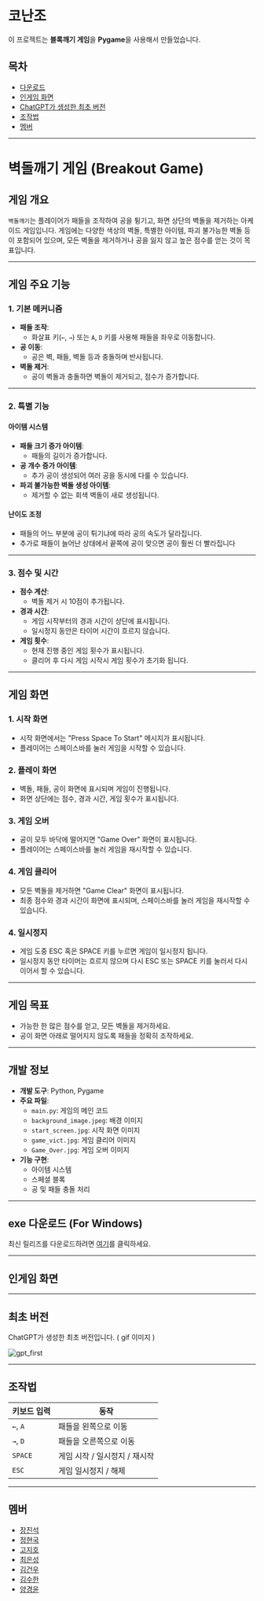 # 코난조

이 프로젝트는 **블록깨기 게임**을 **Pygame**을 사용해서 만들었습니다.

## 목차
- [다운로드](#exe-다운로드-for-windows)
- [인게임 화면](#인게임-화면)
- [ChatGPT가 생성한 최초 버전](#최초-버전)
- [조작법](#조작법)
- [멤버](#멤버)

-----
# **벽돌깨기 게임 (Breakout Game)**

## **게임 개요**
`벽돌깨기`는 플레이어가 패들을 조작하여 공을 튕기고, 화면 상단의 벽돌을 제거하는 아케이드 게임입니다. 게임에는 다양한 색상의 벽돌, 특별한 아이템, 파괴 불가능한 벽돌 등이 포함되어 있으며, 모든 벽돌을 제거하거나 공을 잃지 않고 높은 점수를 얻는 것이 목표입니다.

---

## **게임 주요 기능**

### **1. 기본 메커니즘**
- **패들 조작**:
  - 화살표 키(`←`, `→`) 또는 `A`, `D` 키를 사용해 패들을 좌우로 이동합니다.
- **공 이동**:
  - 공은 벽, 패들, 벽돌 등과 충돌하며 반사됩니다.
- **벽돌 제거**:
  - 공이 벽돌과 충돌하면 벽돌이 제거되고, 점수가 증가합니다.

---

### **2. 특별 기능**

#### **아이템 시스템**
- **패들 크기 증가 아이템**:
  - 패들의 길이가 증가합니다.
- **공 개수 증가 아이템**:
  - 추가 공이 생성되어 여러 공을 동시에 다룰 수 있습니다.
- **파괴 불가능한 벽돌 생성 아이템**:
  - 제거할 수 없는 회색 벽돌이 새로 생성됩니다.

#### **난이도 조정**
- 패들의 어느 부분에 공이 튀기냐에 따라 공의 속도가 달라집니다.
- 추가로 패들이 늘어난 상태에서 끝쪽에 공이 맞으면 공이 훨씬 더 빨라집니다

---

### **3. 점수 및 시간**
- **점수 계산**:
  - 벽돌 제거 시 10점이 추가됩니다.
- **경과 시간**:
  - 게임 시작부터의 경과 시간이 상단에 표시됩니다.
  - 일시정지 동안은 타이머 시간이 흐르지 않습니다.
- **게임 횟수**:
  - 현재 진행 중인 게임 횟수가 표시됩니다.
  - 클리어 후 다시 게임 시작시 게임 횟수가 초기화 됩니다.

---

## **게임 화면**

### **1. 시작 화면**
- 시작 화면에서는 "Press Space To Start" 메시지가 표시됩니다.
- 플레이어는 스페이스바를 눌러 게임을 시작할 수 있습니다.

### **2. 플레이 화면**
- 벽돌, 패들, 공이 화면에 표시되며 게임이 진행됩니다.
- 화면 상단에는 점수, 경과 시간, 게임 횟수가 표시됩니다.

### **3. 게임 오버**
- 공이 모두 바닥에 떨어지면 "Game Over" 화면이 표시됩니다.
- 플레이어는 스페이스바를 눌러 게임을 재시작할 수 있습니다.

### **4. 게임 클리어**
- 모든 벽돌을 제거하면 "Game Clear" 화면이 표시됩니다.
- 최종 점수와 경과 시간이 화면에 표시되며, 스페이스바를 눌러 게임을 재시작할 수 있습니다.

### **4. 일시정지**
- 게임 도중 ESC 혹은 SPACE 키를 누르면 게임이 일시정지 됩니다.
- 일시정지 동안 타이머는 흐르지 않으며 다시 ESC 또는 SPACE 키를 눌러서 다시 이어서 할 수 있습니다.

---

## **게임 목표**
- 가능한 한 많은 점수를 얻고, 모든 벽돌을 제거하세요.
- 공이 화면 아래로 떨어지지 않도록 패들을 정확히 조작하세요.

---

## **개발 정보**

- **개발 도구**: Python, Pygame
- **주요 파일**:
  - `main.py`: 게임의 메인 코드
  - `background_image.jpeg`: 배경 이미지
  - `start_screen.jpg`: 시작 화면 이미지
  - `game_vict.jpg`: 게임 클리어 이미지
  - `Game_Over.jpg`: 게임 오버 이미지
- **기능 구현**:
  - 아이템 시스템
  - 스페셜 블록
  - 공 및 패들 충돌 처리

---

## exe 다운로드 (For Windows)  
  
최신 릴리즈를 다운로드하려면 [여기](https://github.com/Jinseok2419342/Conan/releases/tag/1.0.0)를 클릭하세요.

-----

## 인게임 화면

-----

## 최초 버전
ChatGPT가 생성한 최초 버전입니다. ( gif 이미지 ) 

![gpt_first](https://github.com/user-attachments/assets/06657891-16fa-496b-845b-564d36715004)

-----

## 조작법
| 키보드 입력 | 동작                              |
|-------------|-----------------------------------|
| `←`, `A`    | 패들을 왼쪽으로 이동              |
| `→`, `D`    | 패들을 오른쪽으로 이동            |
| `SPACE`     | 게임 시작 / 일시정지 / 재시작      |
| `ESC`       | 게임 일시정지 / 해제              |

-----

## 멤버

- [장진석](https://github.com/Jinseok2419342)
- [정현국](https://github.com/ehfl21)
- [고지호](https://github.com/jiho050718)
- [최은성](https://github.com/eunsg1)
- [김건우](https://github.com/urobo12)
- [김수한](https://github.com/suhan1029)
- [양경윤](https://github.com/kyungyunie)
